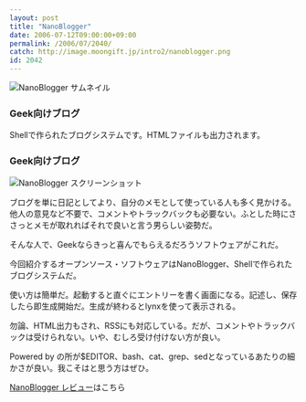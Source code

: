 ```yaml
---
layout: post
title: "NanoBlogger"
date: 2006-07-12T09:00:00+09:00
permalink: /2006/07/2040/
catch: http://image.moongift.jp/intro2/nanoblogger.png
id: 2042
---
```

 ![NanoBlogger サムネイル](http://image.moongift.jp/intro2/nanoblogger.t.png "NanoBlogger サムネイル")
  

### Geek向けブログ
  
Shellで作られたブログシステムです。HTMLファイルも出力されます。  
<!--more-->  

### Geek向けブログ
  

![NanoBlogger スクリーンショット](http://image.moongift.jp/intro2/nanoblogger.png "NanoBlogger スクリーンショット")

  

ブログを単に日記としてより、自分のメモとして使っている人も多く見かける。他人の意見など不要で、コメントやトラックバックも必要ない。ふとした時にささっとメモが取れればそれで良いと言う男らしい姿勢だ。

  

そんな人で、Geekならきっと喜んでもらえるだろうソフトウェアがこれだ。

  

今回紹介するオープンソース・ソフトウェアはNanoBlogger、Shellで作られたブログシステムだ。

  

使い方は簡単だ。起動すると直ぐにエントリーを書く画面になる。記述し、保存したら即生成開始だ。生成が終わるとlynxを使って表示される。

  

勿論、HTML出力もされ、RSSにも対応している。だが、コメントやトラックバックは受けられない。いや、むしろ受け付けない方が良い。

  

Powered by の所が$EDITOR、bash、cat、grep、sedとなっているあたりの細かさが良い。我こそはと思う方はぜひ。

  

[NanoBlogger レビュー](http://oss.moongift.jp/review/i-2042.html)はこちら

